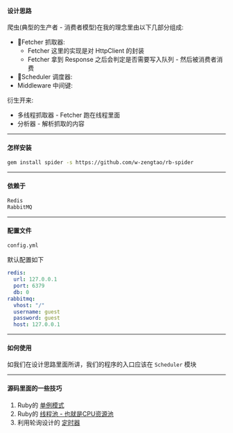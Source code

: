 #### 设计思路

爬虫(典型的生产者 - 消费者模型)在我的理念里由以下几部分组成:

* Fetcher 抓取器:
  * Fetcher 这里的实现是对 HttpClient 的封装
  * Fetcher 拿到 Response 之后会判定是否需要写入队列 - 然后被消费者消费
* Scheduler 调度器:
* Middleware 中间键:

衍生开来:

* 多线程抓取器 - Fetcher 跑在线程里面
* 分析器 - 解析抓取的内容

---
#### 怎样安装

```bash
gem install spider -s https://github.com/w-zengtao/rb-spider
```

---
#### 依赖于

```bash
Redis
RabbitMQ
```

---
#### 配置文件

```bash
config.yml
```

默认配置如下

```yaml
redis:
  url: 127.0.0.1
  port: 6379
  db: 0
rabbitmq:
  vhost: "/"
  username: guest
  password: guest
  host: 127.0.0.1
```

---
#### 如何使用

如我们在设计思路里面所讲，我们的程序的入口应该在 `Scheduler` 模块

---
#### 源码里面的一些技巧

1. Ruby的 [单例模式](https://github.com/w-zengtao/rb-spider/blob/master/lib/spider/config.rb)
2. Ruby的 [线程池 - 也就是CPU资源池](https://github.com/w-zengtao/rb-spider/blob/master/lib/spider/work_pool.rb)
3. 利用轮询设计的 [定时器](https://github.com/w-zengtao/rb-spider/blob/master/lib/spider/timer.rb)